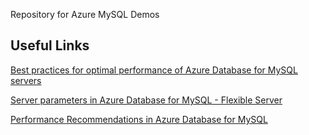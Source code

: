 Repository for Azure MySQL Demos

Useful Links
---
[Best practices for optimal performance of Azure Database for MySQL servers](https://learn.microsoft.com/en-us/azure/mysql/single-server/concept-performance-best-practices)

[Server parameters in Azure Database for MySQL - Flexible Server](https://learn.microsoft.com/en-us/azure/mysql/flexible-server/concepts-server-parameters?source=recommendations)

[Performance Recommendations in Azure Database for MySQL](https://learn.microsoft.com/en-us/azure/mysql/single-server/concepts-performance-recommendations)
